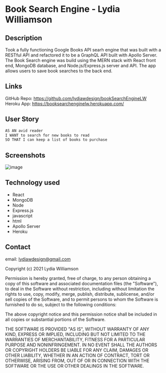 # Book Search Engine - Lydia Williamson

## Description

Took a fully functioning Google Books API searh engine that was built with a RESTful API and refactored it to be a GraphQL API built with Apollo Server. The Book Search engine was build using the MERN stack with React front end, MongoDB database, and Node.js/Express.js server and API. The app allows users to save book searches to the back end. 

## Links
GitHub Repo: https://github.com/lydiawdesign/bookSearchEngineLW <br>
Heroku App: https://booksearchenginelw.herokuapp.com/ <br>

## User Story
```md
AS AN avid reader
I WANT to search for new books to read
SO THAT I can keep a list of books to purchase
```

## Screenshots
![image](https://user-images.githubusercontent.com/87274229/148589350-908e5e02-f775-4a8d-9dd6-ce0e5665901d.png)

## Technology used
- React
- MongoDB 
- Node
- Express.js
- javascript
- html
- Apollo Server
- Heroku

## Contact

email: lydiawdesign@gmail.com

Copyright (c) 2021 Lydia Williamson

Permission is hereby granted, free of charge, to any person obtaining a copy of this software and associated documentation files (the "Software"), to deal in the Software without restriction, including without limitation the rights to use, copy, modify, merge, publish, distribute, sublicense, and/or sell copies of the Software, and to permit persons to whom the Software is furnished to do so, subject to the following conditions:

The above copyright notice and this permission notice shall be included in all copies or substantial portions of the Software.

THE SOFTWARE IS PROVIDED "AS IS", WITHOUT WARRANTY OF ANY KIND, EXPRESS OR IMPLIED, INCLUDING BUT NOT LIMITED TO THE WARRANTIES OF MERCHANTABILITY, FITNESS FOR A PARTICULAR PURPOSE AND NONINFRINGEMENT. IN NO EVENT SHALL THE AUTHORS OR COPYRIGHT HOLDERS BE LIABLE FOR ANY CLAIM, DAMAGES OR OTHER LIABILITY, WHETHER IN AN ACTION OF CONTRACT, TORT OR OTHERWISE, ARISING FROM, OUT OF OR IN CONNECTION WITH THE SOFTWARE OR THE USE OR OTHER DEALINGS IN THE SOFTWARE.
